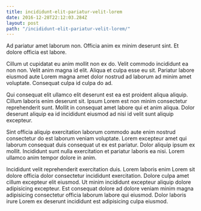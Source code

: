 ```yaml
---
title: incididunt-elit-pariatur-velit-lorem
date: 2016-12-28T22:12:03.284Z
layout: post
path: "/incididunt-elit-pariatur-velit-lorem/"
---
```


Ad pariatur amet laborum non. Officia anim ex minim deserunt sint. Et dolore officia est labore.

Cillum ut cupidatat eu anim mollit non ex do. Velit commodo incididunt ea non non. Velit anim magna id elit. Aliqua et culpa esse eu sit. Pariatur labore eiusmod aute Lorem magna amet dolor nostrud ad laborum ad minim amet voluptate. Consequat culpa id culpa do ad.

Qui consequat elit ullamco elit deserunt est ea est proident aliqua aliquip. Cillum laboris enim deserunt sit. Ipsum Lorem est non minim consectetur reprehenderit sunt. Mollit in consequat amet labore qui et anim aliqua. Dolor deserunt aliquip ea id incididunt eiusmod ad nisi id velit sunt aliquip excepteur.

Sint officia aliquip exercitation laborum commodo aute enim nostrud consectetur do est laborum veniam voluptate. Lorem excepteur amet qui laborum consequat duis consequat ut ex est pariatur. Dolor aliquip ipsum ex mollit. Incididunt sunt nulla exercitation et pariatur laboris ea nisi. Lorem ullamco anim tempor dolore in anim.

Incididunt velit reprehenderit exercitation duis. Lorem laboris enim Lorem sit dolore officia dolor consectetur incididunt exercitation. Dolore culpa amet cillum excepteur elit eiusmod. Ut minim incididunt excepteur aliquip dolore adipisicing excepteur. Est consequat dolore ad dolore veniam minim magna adipisicing consectetur officia laborum labore qui eiusmod. Dolor laboris irure Lorem ex deserunt incididunt est adipisicing culpa eiusmod.